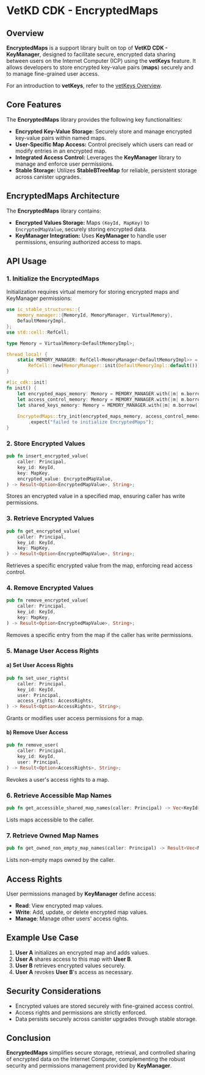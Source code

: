 # VetKD CDK - EncryptedMaps

## Overview

**EncryptedMaps** is a support library built on top of **VetKD CDK - KeyManager**, designed to facilitate secure, encrypted data sharing between users on the Internet Computer (ICP) using the **vetKeys** feature. It allows developers to store encrypted key-value pairs (**maps**) securely and to manage fine-grained user access.

For an introduction to **vetKeys**, refer to the [vetKeys Overview](...).

## Core Features

The **EncryptedMaps** library provides the following key functionalities:

- **Encrypted Key-Value Storage:** Securely store and manage encrypted key-value pairs within named maps.
- **User-Specific Map Access:** Control precisely which users can read or modify entries in an encrypted map.
- **Integrated Access Control:** Leverages the **KeyManager** library to manage and enforce user permissions.
- **Stable Storage:** Utilizes **StableBTreeMap** for reliable, persistent storage across canister upgrades.

## EncryptedMaps Architecture

The **EncryptedMaps** library contains:

- **Encrypted Values Storage:** Maps `(KeyId, MapKey)` to `EncryptedMapValue`, securely storing encrypted data.
- **KeyManager Integration:** Uses **KeyManager** to handle user permissions, ensuring authorized access to maps.

## API Usage

### 1. Initialize the EncryptedMaps

Initialization requires virtual memory for storing encrypted maps and KeyManager permissions:

```rust
use ic_stable_structures::{
    memory_manager::{MemoryId, MemoryManager, VirtualMemory},
    DefaultMemoryImpl,
};
use std::cell::RefCell;

type Memory = VirtualMemory<DefaultMemoryImpl>;

thread_local! {
    static MEMORY_MANAGER: RefCell<MemoryManager<DefaultMemoryImpl>> =
        RefCell::new(MemoryManager::init(DefaultMemoryImpl::default()));
}

#[ic_cdk::init]
fn init() {
    let encrypted_maps_memory: Memory = MEMORY_MANAGER.with(|m| m.borrow().get(MemoryId::new(0)));
    let access_control_memory: Memory = MEMORY_MANAGER.with(|m| m.borrow().get(MemoryId::new(1)));
    let shared_keys_memory: Memory = MEMORY_MANAGER.with(|m| m.borrow().get(MemoryId::new(2)));
    
    EncryptedMaps::try_init(encrypted_maps_memory, access_control_memory, shared_keys_memory)
        .expect("failed to initialize EncryptedMaps");
}
```

### 2. Store Encrypted Values
```rust
pub fn insert_encrypted_value(
    caller: Principal,
    key_id: KeyId,
    key: MapKey,
    encrypted_value: EncryptedMapValue,
) -> Result<Option<EncryptedMapValue>, String>;
```
Stores an encrypted value in a specified map, ensuring caller has write permissions.

### 3. Retrieve Encrypted Values
```rust
pub fn get_encrypted_value(
    caller: Principal,
    key_id: KeyId,
    key: MapKey,
) -> Result<Option<EncryptedMapValue>, String>;
```
Retrieves a specific encrypted value from the map, enforcing read access control.

### 4. Remove Encrypted Values
```rust
pub fn remove_encrypted_value(
    caller: Principal,
    key_id: KeyId,
    key: MapKey,
) -> Result<Option<EncryptedMapValue>, String>;
```
Removes a specific entry from the map if the caller has write permissions.

### 5. Manage User Access Rights

#### a) Set User Access Rights
```rust
pub fn set_user_rights(
    caller: Principal,
    key_id: KeyId,
    user: Principal,
    access_rights: AccessRights,
) -> Result<Option<AccessRights>, String>;
```
Grants or modifies user access permissions for a map.

#### b) Remove User Access
```rust
pub fn remove_user(
    caller: Principal,
    key_id: KeyId,
    user: Principal,
) -> Result<Option<AccessRights>, String>;
```
Revokes a user's access rights to a map.

### 6. Retrieve Accessible Map Names

```rust
pub fn get_accessible_shared_map_names(caller: Principal) -> Vec<KeyId>;
```
Lists maps accessible to the caller.

### 7. Retrieve Owned Map Names

```rust
pub fn get_owned_non_empty_map_names(caller: Principal) -> Result<Vec<MapName>, String>;
```
Lists non-empty maps owned by the caller.

## Access Rights

User permissions managed by **KeyManager** define access:
- **Read**: View encrypted map values.
- **Write**: Add, update, or delete encrypted map values.
- **Manage**: Manage other users' access rights.

## Example Use Case

1. **User A** initializes an encrypted map and adds values.
2. **User A** shares access to this map with **User B**.
3. **User B** retrieves encrypted values securely.
4. **User A** revokes **User B**'s access as necessary.

## Security Considerations

- Encrypted values are stored securely with fine-grained access control.
- Access rights and permissions are strictly enforced.
- Data persists securely across canister upgrades through stable storage.

## Conclusion

**EncryptedMaps** simplifies secure storage, retrieval, and controlled sharing of encrypted data on the Internet Computer, complementing the robust security and permissions management provided by **KeyManager**.

